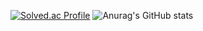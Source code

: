 
 [![Solved.ac Profile](http://mazassumnida.wtf/api/v2/generate_badge?boj=tina_98)](https://solved.ac/tina_98/)</div>
 ![Anurag's GitHub stats](https://github-readme-stats.vercel.app/api?username=mjson1954&show_icons=true&theme=highcontrast)



<!--
**mjson1954/mjson1954** is a ✨ _special_ ✨ repository because its `README.md` (this file) appears on your GitHub profile.

Here are some ideas to get you started:

- 🔭 I’m currently working on ...
- 🌱 I’m currently learning ...
- 👯 I’m looking to collaborate on ...
- 🤔 I’m looking for help with ...
- 💬 Ask me about ...
- 📫 How to reach me: ...
- 😄 Pronouns: ...
- ⚡ Fun fact: ...
-->

